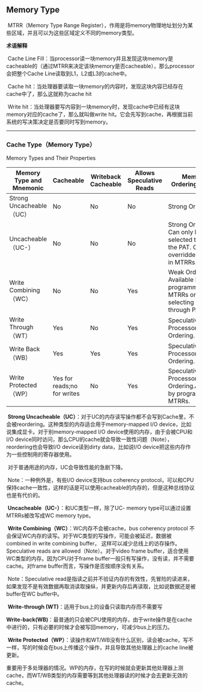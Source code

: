 ## Memory Type

​	MTRR（Memory Type Range Register），作用是将memory物理地址划分为某些区域，并且可以为这些区域定义不同的memory类型。

**术语解释**

​	Cache Line Fill：当processor读一块memory并且发现这块memory是cacheable的（通过MTRR来决定该块memory是否cacheable），那么processor会把整个Cache Line读取到L1，L2或L3的cache中。

​	Cache hit：当处理器要读取一块memory的内容时，发现这块内容已经存在cache中了，那么这就称为cache hit

​	Write hit：当处理器要写内容到一块memory时，发现cache中已经有这块memory对应的cache了，那么就叫做write hit。它会先写到cache，再根据当前系统的写决策决定是否要同时写到memory。

------

### Cache Type（Memory Type）

<!--此处Intel手册写Cache Type又叫Memory Type-->

Memory Types and Their Properties

| Memory Type and Mnemonic | Cacheable                   | Writeback Cacheable | Allows Speculative Reads | Memory Ordering Model                                        |
| ------------------------ | --------------------------- | ------------------- | ------------------------ | ------------------------------------------------------------ |
| Strong Uncacheable（UC） | No                          | No                  | No                       | Strong Ordering                                              |
| Uncacheable（UC-）       | No                          | No                  | No                       | Strong Ordering. Can only be selected through the PAT. Can be overridden by WC in MTRRs. |
| Write Combining（WC）    | No                          | No                  | Yes                      | Weak Ordering. Available by programming MTRRs or by selecting it through PAT. |
| Write Through（WT）      | Yes                         | No                  | Yes                      | Speculative Processor Ordering.                              |
| Write Back（WB）         | Yes                         | Yes                 | Yes                      | Speculative Processor Ordering.                              |
| Write Protected （WP）   | Yes for reads;no for writes | No                  | Yes                      | Speculative Processor Ordering.Available by programming MTRRs. |

​	__Strong Uncacheable（UC）__：对于UC的内存读写操作都不会写到Cache里，不会被reordering。这种类型的内存适合用于memory-mapped I/O device，比如说集成显卡。对于别memory-mapped I/O device使用的内存，由于会被CPU和I/O device同时访问，那么CPU的cache就会导致一致性问题（Note），reordering也会导致I/O device读到dirty data，比如说I/O device把这些内存作为一些控制用的寄存器使用。

​	对于普通用途的内存，UC会导致性能的急剧下降。

​	Note：一种例外是，有些I/O device支持bus coherency protocol，可以和CPU保持cache一致性，这样的话是可以使用cacheable的内存的，但是这种总线协议也是有代价的。

​	__Uncacheable（UC-）__：和UC类型一样，除了UC- memory type可以通过设置MTRRs被改写成WC memory type。

​	__Write Combining（WC）__：WC内存不会被cache，bus coherency protocol 不会保证WC内存的读写。对于WC类型的写操作，可能会被延迟，数据被combined in write combining buffer， 这样可以减少总线上的访存操作。Speculative reads are allowed（Note）。对于video frame buffer，适合使用WC类型的内存。因为CPU对于frame buffer一般只有写操作，没有读，并不需要cache。对frame buffer而言，写操作是否按顺序没有关系。

​	Note：Speculative read是指读之前并不验证内存的有效性，先冒险的读进来，如果发现不是有效数据再取消读取操纵，并更新内存后再读取，比如说数据还是被buffer在WC buffer中。

​	__Write-through (WT)__：适用于bus上的设备只读取内存而不需要写

​	**Write-back(WB)**：最普通的只会被CPU使用的内存，由于write操作是在cache中进行的，只有必要的时候才会被写回memory，可减少bus上的压力。

​	**Write Protected（WP）**：读操作和WT/WB没有什么区别，读会被cache，写不一样，写的时候会在bus上传播这个操作，并且导致其他处理器上的cache line被更新。

​	重要用于多处理器的情况。WP的内存，在写的时候就会更新其他处理器上测cache，而WT/WB类型的内存需要等到其他处理器读的时候才会去更新无效的cache。















































































































































































